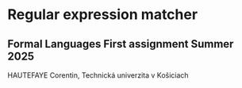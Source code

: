 # Regular expression matcher
Formal Languages First assignment Summer 2025
---

HAUTEFAYE Corentin, Technická univerzita v Košiciach
